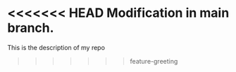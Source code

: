 <<<<<<< HEAD
Modification in main branch.
=======
This is the description of my repo
>>>>>>> feature-greeting
